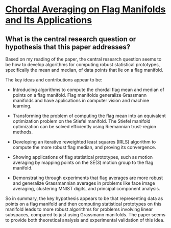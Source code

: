 # [Chordal Averaging on Flag Manifolds and Its Applications](https://arxiv.org/abs/2303.13501)

## What is the central research question or hypothesis that this paper addresses?

 Based on my reading of the paper, the central research question seems to be how to develop algorithms for computing robust statistical prototypes, specifically the mean and median, of data points that lie on a flag manifold. 

The key ideas and contributions appear to be:

- Introducing algorithms to compute the chordal flag mean and median of points on a flag manifold. Flag manifolds generalize Grassmann manifolds and have applications in computer vision and machine learning.

- Transforming the problem of computing the flag mean into an equivalent optimization problem on the Stiefel manifold. The Stiefel manifold optimization can be solved efficiently using Riemannian trust-region methods. 

- Developing an iterative reweighted least squares (IRLS) algorithm to compute the more robust flag median, and proving its convergence.

- Showing applications of flag statistical prototypes, such as motion averaging by mapping points on the SE(3) motion group to the flag manifold.

- Demonstrating through experiments that flag averages are more robust and generalize Grassmannian averages in problems like face image averaging, clustering MNIST digits, and principal component analysis.

So in summary, the key hypothesis appears to be that representing data as points on a flag manifold and then computing statistical prototypes on this manifold leads to more robust algorithms for problems involving linear subspaces, compared to just using Grassmann manifolds. The paper seems to provide both theoretical analysis and experimental validation of this idea.

